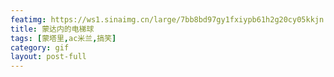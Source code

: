 ```yaml
---
featimg: https://ws1.sinaimg.cn/large/7bb8bd97gy1fxiypb61h2g20cy05kkjn.gif
title: 蒙达内的电梯球
tags: [蒙塔里,ac米兰,搞笑]
category: gif
layout: post-full
---
```

